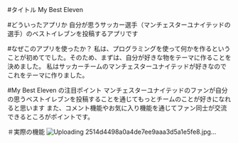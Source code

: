 #タイトル
My Best Eleven

#どういったアプリか
自分が思うサッカー選手（マンチェスターユナイテッドの選手）のベストイレブンを投稿するアプリです

#なぜこのアプリを使ったか？
私は、プログラミングを使って何かを作るということが初めてでした。そのため、まずは、自分が好きな物をテーマに作ることを決めました。
私はサッカーチームのマンチェスターユナイテッドが好きなのでこれをテーマに作りました。

#My Best Eleven の注目ポイント
マンチェスターユナイテッドのファンが自分の思うベストイレブンを投稿することを通じてもっとチームのことが好きになれると思います
また、コメント機能やお気に入り機能を通じてファン同士が交流できるところがポイントです。

＃実際の機能
![Uploading 2514d4498a0a4de7ee9aaa3d5a1e5fe8.jpg…]()